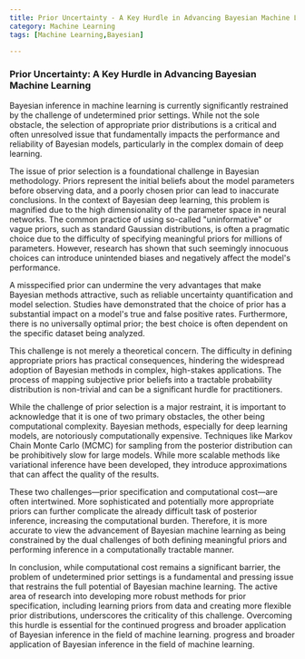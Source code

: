 ```yaml
---
title: Prior Uncertainty - A Key Hurdle in Advancing Bayesian Machine Learning
category: Machine Learning
tags: [Machine Learning,Bayesian]

---
```

### Prior Uncertainty: A Key Hurdle in Advancing Bayesian Machine Learning

Bayesian inference in machine learning is currently significantly restrained by the challenge of undetermined prior settings. While not the sole obstacle, the selection of appropriate prior distributions is a critical and often unresolved issue that fundamentally impacts the performance and reliability of Bayesian models, particularly in the complex domain of deep learning.

The issue of prior selection is a foundational challenge in Bayesian methodology. Priors represent the initial beliefs about the model parameters before observing data, and a poorly chosen prior can lead to inaccurate conclusions. In the context of Bayesian deep learning, this problem is magnified due to the high dimensionality of the parameter space in neural networks. The common practice of using so-called "uninformative" or vague priors, such as standard Gaussian distributions, is often a pragmatic choice due to the difficulty of specifying meaningful priors for millions of parameters. However, research has shown that such seemingly innocuous choices can introduce unintended biases and negatively affect the model's performance.

A misspecified prior can undermine the very advantages that make Bayesian methods attractive, such as reliable uncertainty quantification and model selection. Studies have demonstrated that the choice of prior has a substantial impact on a model's true and false positive rates. Furthermore, there is no universally optimal prior; the best choice is often dependent on the specific dataset being analyzed.

This challenge is not merely a theoretical concern. The difficulty in defining appropriate priors has practical consequences, hindering the widespread adoption of Bayesian methods in complex, high-stakes applications. The process of mapping subjective prior beliefs into a tractable probability distribution is non-trivial and can be a significant hurdle for practitioners.

While the challenge of prior selection is a major restraint, it is important to acknowledge that it is one of two primary obstacles, the other being computational complexity. Bayesian methods, especially for deep learning models, are notoriously computationally expensive. Techniques like Markov Chain Monte Carlo (MCMC) for sampling from the posterior distribution can be prohibitively slow for large models. While more scalable methods like variational inference have been developed, they introduce approximations that can affect the quality of the results.

These two challenges—prior specification and computational cost—are often intertwined. More sophisticated and potentially more appropriate priors can further complicate the already difficult task of posterior inference, increasing the computational burden. Therefore, it is more accurate to view the advancement of Bayesian machine learning as being constrained by the dual challenges of both defining meaningful priors and performing inference in a computationally tractable manner.

In conclusion, while computational cost remains a significant barrier, the problem of undetermined prior settings is a fundamental and pressing issue that restrains the full potential of Bayesian machine learning. The active area of research into developing more robust methods for prior specification, including learning priors from data and creating more flexible prior distributions, underscores the criticality of this challenge. Overcoming this hurdle is essential for the continued progress and broader application of Bayesian inference in the field of machine learning. progress and broader application of Bayesian inference in the field of machine learning.